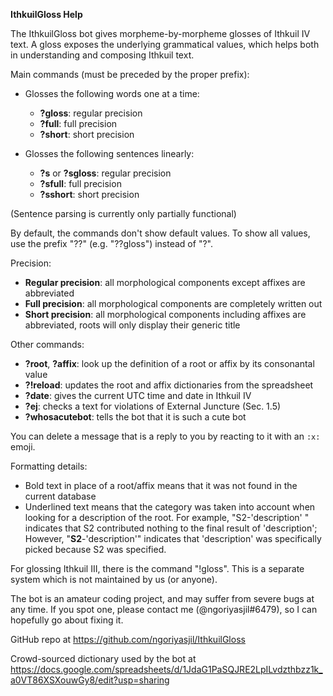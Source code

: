 **IthkuilGloss Help**

The IthkuilGloss bot gives morpheme-by-morpheme glosses of Ithkuil IV text. A gloss exposes the underlying grammatical values, which helps both in understanding and composing Ithkuil text.

Main commands (must be preceded by the proper prefix):
- Glosses the following words one at a time:
   - **?gloss**: regular precision
   - **?full**: full precision
   - **?short**: short precision
   
- Glosses the following sentences linearly:
   - **?s** or **?sgloss**: regular precision
   - **?sfull**: full precision
   - **?sshort**: short precision

(Sentence parsing is currently only partially functional)

By default, the commands don't show default values. To show all values, use the prefix "??" (e.g. "??gloss") instead of "?".

Precision:
  - __Regular precision__: all morphological components except affixes are abbreviated
  - __Full precision__: all morphological components are completely written out
  - __Short precision__: all morphological components including affixes are abbreviated, roots will only display their generic title

Other commands:
  - **?root**, **?affix**: look up the definition of a root or affix by its consonantal value
  - **?!reload**: updates the root and affix dictionaries from the spreadsheet
  - **?date**: gives the current UTC time and date in Ithkuil IV
  - **?ej**: checks a text for violations of External Juncture (Sec. 1.5)
  - **?whosacutebot**: tells the bot that it is such a cute bot
    
You can delete a message that is a reply to you by reacting to it with an ``:x:`` emoji.

Formatting details:
  - Bold text in place of a root/affix means that it was not found in the current database
  - Underlined text means that the category was taken into account when looking for a description of the root.
   For example, "S2-'description' " indicates that S2 contributed nothing to the final result of 'description'; However, "__S2__-'description'" indicates that 'description' was specifically picked because S2 was specified.

For glossing Ithkuil III, there is the command "!gloss". This is a separate system which is not maintained by us (or anyone).

The bot is an amateur coding project, and may suffer from severe bugs at any time. If you spot one, please contact me (@ngoriyasjil#6479), so I can hopefully go about fixing it.

GitHub repo at https://github.com/ngoriyasjil/IthkuilGloss

Crowd-sourced dictionary used by the bot at https://docs.google.com/spreadsheets/d/1JdaG1PaSQJRE2LpILvdzthbzz1k_a0VT86XSXouwGy8/edit?usp=sharing
